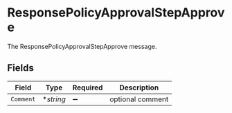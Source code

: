 # ResponsePolicyApprovalStepApprove

The ResponsePolicyApprovalStepApprove message.


## Fields

| Field              | Type               | Required           | Description        |
| ------------------ | ------------------ | ------------------ | ------------------ |
| `Comment`          | **string*          | :heavy_minus_sign: | optional comment   |